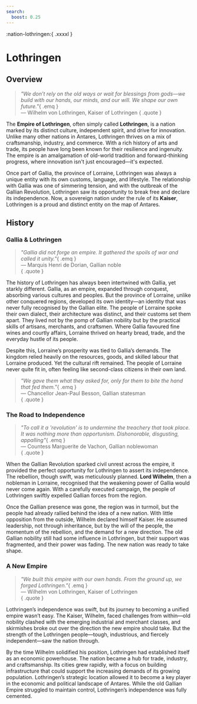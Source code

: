 ```yaml
---
search:
  boost: 0.25
---
```


:nation-lothringen:{ .xxxxl }

# Lothringen  

## Overview  

> *"We don’t rely on the old ways or wait for blessings from gods—we build with our hands, our minds, and our will. We shape our own future."*{ .emq }  
— Wilhelm von Lothringen, Kaiser of Lothringen
{ .quote }

The **Empire of Lothringen**, often simply called **Lothringen**, is a nation marked by its distinct culture, independent spirit, and drive for innovation. Unlike many other nations in Antares, Lothringen thrives on a mix of craftsmanship, industry, and commerce. With a rich history of arts and trade, its people have long been known for their resilience and ingenuity. The empire is an amalgamation of old-world tradition and forward-thinking progress, where innovation isn't just encouraged—it's expected.

Once part of Gallia, the province of Lorraine, Lothringen was always a unique entity with its own customs, language, and lifestyle. The relationship with Gallia was one of simmering tension, and with the outbreak of the Gallian Revolution, Lothringen saw its opportunity to break free and declare its independence. Now, a sovereign nation under the rule of its **Kaiser**, Lothringen is a proud and distinct entity on the map of Antares.

## History  

### Gallia & Lothringen  

> *"Gallia did not forge an empire. It gathered the spoils of war and called it unity."*{ .emq }  
— Marquis Henri de Dorian, Gallian noble  
{ .quote }

The history of Lothringen has always been intertwined with Gallia, yet starkly different. Gallia, as an empire, expanded through conquest, absorbing various cultures and peoples. But the province of Lorraine, unlike other conquered regions, developed its own identity—an identity that was never fully recognised by the Gallian elite. The people of Lorraine spoke their own dialect, their architecture was distinct, and their customs set them apart. They lived not by the pomp of Gallian nobility but by the practical skills of artisans, merchants, and craftsmen. Where Gallia favoured fine wines and courtly affairs, Lorraine thrived on hearty bread, trade, and the everyday hustle of its people.

Despite this, Lorraine’s prosperity was tied to Gallia’s demands. The kingdom relied heavily on the resources, goods, and skilled labour that Lorraine produced. Yet the cultural rift remained. The people of Lorraine never quite fit in, often feeling like second-class citizens in their own land. 

> *"We gave them what they asked for, only for them to bite the hand that fed them."*{ .emq }  
— Chancellor Jean-Paul Besson, Gallian statesman  
{ .quote }

### The Road to Independence  

> *"To call it a 'revolution' is to undermine the treachery that took place. It was nothing more than opportunism. Dishonorable, disgusting, appalling"*{ .emq }  
— Countess Marguerite de Vachon, Gallian noblewoman  
{ .quote }

When the Gallian Revolution sparked civil unrest across the empire, it provided the perfect opportunity for Lothringen to assert its independence. The rebellion, though swift, was meticulously planned. **Lord Wilhelm**, then a nobleman in Lorraine, recognised that the weakening power of Gallia would never come again. With a carefully executed campaign, the people of Lothringen swiftly expelled Gallian forces from the region.

Once the Gallian presence was gone, the region was in turmoil, but the people had already rallied behind the idea of a new nation. With little opposition from the outside, Wilhelm declared himself Kaiser. He assumed leadership, not through inheritance, but by the will of the people, the momentum of the rebellion, and the demand for a new direction. The old Gallian nobility still had some influence in Lothringen, but their support was fragmented, and their power was fading. The new nation was ready to take shape.

### A New Empire  

> *"We built this empire with our own hands. From the ground up, we forged Lothringen."*{ .emq }  
— Wilhelm von Lothringen, Kaiser of Lothringen  
{ .quote }

Lothringen’s independence was swift, but its journey to becoming a unified empire wasn’t easy. The Kaiser, Wilhelm, faced challenges from within—old nobility clashed with the emerging industrial and merchant classes, and skirmishes broke out over the direction the new empire should take. But the strength of the Lothringen people—tough, industrious, and fiercely independent—saw the nation through.

By the time Wilhelm solidified his position, Lothringen had established itself as an economic powerhouse. The nation became a hub for trade, industry, and craftsmanship. Its cities grew rapidly, with a focus on building infrastructure that could support the increasing demands of its growing population. Lothringen’s strategic location allowed it to become a key player in the economic and political landscape of Antares. While the old Gallian Empire struggled to maintain control, Lothringen’s independence was fully cemented.
